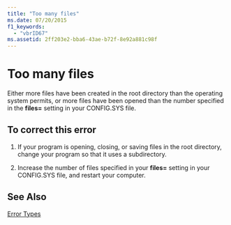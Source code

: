 ```yaml
---
title: "Too many files"
ms.date: 07/20/2015
f1_keywords: 
  - "vbrID67"
ms.assetid: 2ff203e2-bba6-43ae-b72f-8e92a881c98f
---
```

# Too many files
Either more files have been created in the root directory than the operating system permits, or more files have been opened than the number specified in the **files=** setting in your CONFIG.SYS file.  
  
## To correct this error  
  
1.  If your program is opening, closing, or saving files in the root directory, change your program so that it uses a subdirectory.  
  
2.  Increase the number of files specified in your **files=** setting in your CONFIG.SYS file, and restart your computer.  
  
## See Also  
 [Error Types](../../../visual-basic/programming-guide/language-features/error-types.md)
